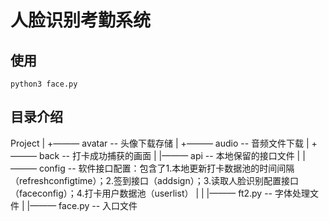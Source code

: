 # 人脸识别考勤系统

## 使用
```
python3 face.py
```

## 目录介绍
Project
|
+——— avatar -- 头像下载存储
|
+——— audio -- 音频文件下载
|
+——— back -- 打卡成功捕获的画面
|
|——— api -- 本地保留的接口文件
|
|——— config -- 软件接口配置：包含了1.本地更新打卡数据池的时间间隔（refreshconfigtime）；2.签到接口（addsign）；3.读取人脸识别配置接口（faceconfig）；4.打卡用户数据池（userlist）
|
|
|——— ft2.py -- 字体处理文件
|
|——— face.py -- 入口文件

